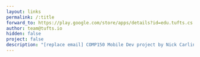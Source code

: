 ```yaml
---
layout: links
permalink: /:title
forward_to: https://play.google.com/store/apps/details?id=edu.tufts.cs.StudentBridge
author: team@tufts.io
hidden: false
project: false
description: "[replace email] COMP150 Mobile Dev project by Nick Carlino and Georgios Papakostas. Source: https://github.com/nicholascarlino/StudentBridge"
---
```

